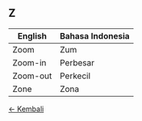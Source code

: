 ## Z

| English | Bahasa Indonesia |
|-|-|
| Zoom | Zum |
| Zoom-in | Perbesar |
| Zoom-out | Perkecil |
| Zone | Zona |

[&larr; Kembali](../)